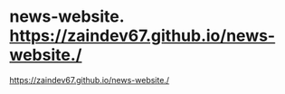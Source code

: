 # news-website. https://zaindev67.github.io/news-website./
https://zaindev67.github.io/news-website./
